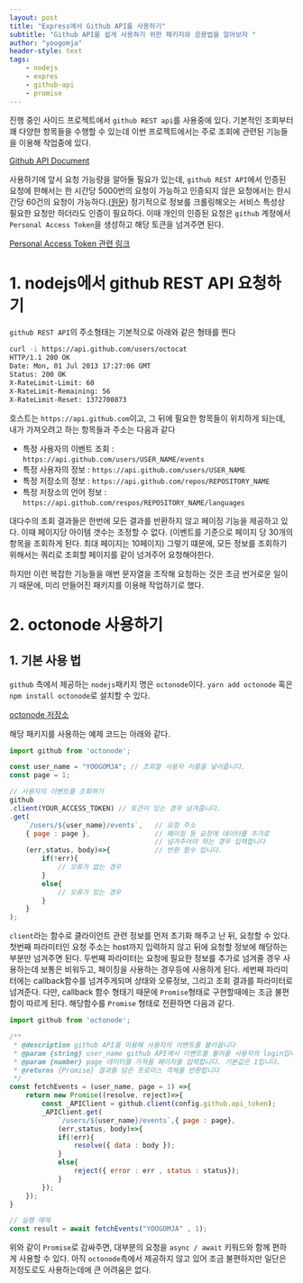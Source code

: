 ```yaml
---
layout: post
title: "Express에서 Github API를 사용하기"
subtitle: "Github API를 쉽게 사용하기 위한 패키지와 응용법을 알아보자 "
author: "yoogomja"
header-style: text
tags:
    - nodejs
    - expres
    - github-api
    - promise
---
```


진행 중인 사이드 프로젝트에서 `github REST api`를 사용중에 있다. 기본적인 조회부터 꽤 다양한 항목들을 수행할 수 있는데 이번 프로젝트에서는 주로 조회에 관련된 기능들을 이용해 작업중에 있다. 

[Github API Document](https://developer.github.com/v3/)

사용하기에 앞서 요청 가능량을 알아둘 필요가 있는데, `github REST API`에서 인증된 요청에 한해서는 한 시간당 5000번의 요청이 가능하고 인증되지 않은 요청에서는 한시간당 60건의 요청이 가능하다.([원문](https://developer.github.com/v3/#rate-limiting)) 정기적으로 정보를 크롤링해오는 서비스 특성상 필요한 요청만 하더라도 인증이 필요하다. 이때 개인의 인증된 요청은 `github` 계정에서 `Personal Access Token`을 생성하고 해당 토큰을 넘겨주면 된다. 

[Personal Access Token 관련 링크 ](https://www.openshift.com/blog/private-git-repositories-part-3-personal-access-tokens) 

# 1. nodejs에서 github REST API 요청하기

`github REST API`의 주소형태는 기본적으로 아래와 같은 형태를 띈다

```sh
curl -i https://api.github.com/users/octocat
HTTP/1.1 200 OK
Date: Mon, 01 Jul 2013 17:27:06 GMT
Status: 200 OK
X-RateLimit-Limit: 60
X-RateLimit-Remaining: 56
X-RateLimit-Reset: 1372700873
```

호스트는 `https://api.github.com`이고, 그 뒤에 필요한 항목들이 위치하게 되는데, 내가 가져오려고 하는 항목들과 주소는 다음과 같다

- 특정 사용자의 이벤트 조회 : `https://api.github.com/users/USER_NAME/events`
- 특정 사용자의 정보 : `https://api.github.com/users/USER_NAME`
- 특정 저장소의 정보 : `https://api.github.com/repos/REPOSITORY_NAME`
- 특정 저장소의 언어 정보 : `https://api.github.com/respos/REPOSITORY_NAME/languages`

대다수의 조회 결과들은 한번에 모든 결과를 반환하지 않고 페이징 기능을 제공하고 있다. 이때 페이지당 아이템 갯수는 조정할 수 없다. (이벤트를 기준으로 페이지 당 30개의 항목을 조회하게 된다. 최대 페이지는 10페이지) 그렇기 떄문에, 모든 정보를 조회하기 위해서는 쿼리로 조회할 페이지를 같이 넘겨주어 요청해야한다. 

하지만 이런 복잡한 기능들을 매번 문자열을 조작해 요청하는 것은 조금 번거로운 일이기 때문에, 미리 만들어진 패키지를 이용해 작업하기로 했다.

# 2. octonode 사용하기 

## 1. 기본 사용 법 

`github` 측에서 제공하는 `nodejs`패키지 명은 `octonode`이다. `yarn add octonode` 혹은 `npm install octonode`로 설치할 수 있다. 

[octonode 저장소](https://github.com/pksunkara/octonode)

해당 패키지를 사용하는 예제 코드는 아래와 같다. 

```javascript
import github from 'octonode';

const user_name = "YOOGOMJA"; // 조회할 사용자 이름을 넣어줍니다.
const page = 1;

// 사용자의 이벤트를 조회하기 
github
.client(YOUR_ACCESS_TOKEN) // 토큰이 있는 경우 넘겨줍니다.
.get(
    `/users/${user_name}/events`,   // 요청 주소
    { page : page },                // 페이징 등 요청에 데이터를 추가로 
                                    // 넘겨주어야 하는 경우 입력합니다
    (err,status, body)=>{           // 반환 함수 입니다.
        if(!err){
            // 오류가 없는 경우
        }
        else{
            // 오류가 있는 경우
        }
    }
);
```

`client`라는 함수로 클라이언트 관련 정보를 먼저 초기화 해주고 난 뒤, 요청할 수 있다. 첫번째 파라미터인 요청 주소는 host까지 입력하지 않고 뒤에 요청할 정보에 해당하는 부분만 넘겨주면 된다. 두번째 파라미터는 요청에 필요한 정보를 추가로 넘겨줄 경우 사용하는데 보통은 비워두고, 페이징을 사용하는 경우등에 사용하게 된다. 세번째 파라미터에는 callback함수를 넘겨주게되며 상태와 오류정보, 그리고 조회 결과를 파라미터로 넘겨준다. 다만, callback 함수 형태기 때문에 `Promise`형태로 구현할때에는 조금 불편함이 따르게 된다. 해당함수를 `Promise` 형태로 전환하면 다음과 같다. 


```javascript
import github from 'octonode';

/**
 * @description github API를 이용해 사용자의 이벤트를 불러옵니다
 * @param {string} user_name github API에서 이벤트를 불러올 사용자의 login입니다
 * @param {number} page 데이터를 가져올 페이지를 입력합니다. 기본값은 1입니다.
 * @returns {Promise} 결과를 담은 프로미스 객체를 반환합니다
 */
const fetchEvents = (user_name, page = 1) =>{
    return new Promise((resolve, reject)=>{
        const _APIClient = github.client(config.github.api_token);
        _APIClient.get(
            `/users/${user_name}/events`,{ page : page}, 
            (err,status, body)=>{
            if(!err){
                resolve({ data : body });
            }
            else{
                reject({ error : err , status : status});
            }
        });
    });
}

// 실행 예제
const result = await fetchEvents("YOOGOMJA" , 1);
```

위와 같이 `Promise`로 감싸주면, 대부분의 요청을 `async / await` 키워드와 함께 편하게 사용할 수 있다. 아직 `octonode`측에서 제공하지 않고 있어 조금 불편하지만 일단은 저정도로도 사용하는데에 큰 어려움은 없다. 
